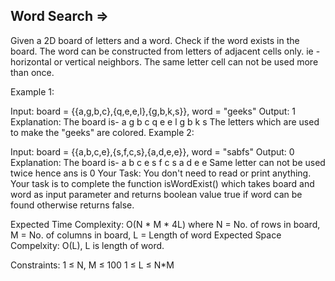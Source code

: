 Word Search  =>
------------


Given a 2D board of letters and a word. Check if the word exists in the board. The word can be constructed from letters of adjacent cells only. ie - horizontal or vertical neighbors. The same letter cell can not be used more than once.

Example 1:

Input: board = {{a,g,b,c},{q,e,e,l},{g,b,k,s}},
word = "geeks"
Output: 1
Explanation: The board is-
a g b c
q e e l
g b k s
The letters which are used to make the
"geeks" are colored.
Example 2:

Input: board = {{a,b,c,e},{s,f,c,s},{a,d,e,e}},
word = "sabfs"
Output: 0
Explanation: The board is-
a b c e
s f c s
a d e e
Same letter can not be used twice hence ans is 0
Your Task:
You don't need to read or print anything. Your task is to complete the function isWordExist() which takes board and word as input parameter and returns boolean value true if word can be found otherwise returns false.

Expected Time Complexity: O(N * M * 4L) where N = No. of rows in board, M = No. of columns in board, L = Length of word
Expected Space Compelxity: O(L), L is length of word.

Constraints:
1 ≤ N, M ≤ 100
1 ≤ L ≤ N*M
